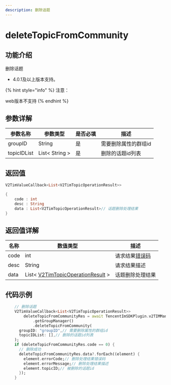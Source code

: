 ```yaml
---
description: 删除话题
---
```


# deleteTopicFromCommunity

## 功能介绍

删除话题

* 4.0.1及以上版本支持。

{% hint style="info" %}
注意：

web版本不支持
{% endhint %}

## 参数详解

| 参数名称        | 参数类型           | 是否必填 | 描述          |
| ----------- | -------------- | ---- | ----------- |
| groupID     | String         | 是    | 需要删除属性的群组id |
| topicIDList | List< String > | 是    | 删除的话题id列表   |

## 返回值

```dart
V2TimValueCallback<List<V2TimTopicOperationResult>>

{
    code : int
    desc : String
    data : List<V2TimTopicOperationResult>// 话题删除处理结果
}
```

## 返回值详解

| 名称   | 数值类型                                                                                     | 描述                                                             |
| ---- | ---------------------------------------------------------------------------------------- | -------------------------------------------------------------- |
| code | int                                                                                      | 请求结果[错误码](https://cloud.tencent.com/document/product/269/1671) |
| desc | String                                                                                   | 请求结果描述                                                         |
| data | List< [V2TimTopicOperationResult](../keyClass/group/v2timtopicoperationresult.md) > | 话题删除处理结果                                                       |

## 代码示例

```dart
    // 删除话题
    V2TimValueCallback<List<V2TimTopicOperationResult>>
        deleteTopicFromCommunityRes = await TencentImSDKPlugin.v2TIMManager
            .getGroupManager()
            .deleteTopicFromCommunity(
      groupID: "groupID",// 需要删除属性的群组id
      topicIDList: [],// 删除的话题id列表
    );
    if (deleteTopicFromCommunityRes.code == 0) {
      // 删除成功
      deleteTopicFromCommunityRes.data?.forEach((element) {
        element.errorCode;// 删除处理结果错误码
        element.errorMessage;// 删除处理结果描述
        element.topicID;// 被删除的话题id
      });
    }
```
